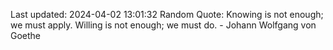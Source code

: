 Last updated: 2024-04-02 13:01:32
Random Quote: Knowing is not enough; we must apply. Willing is not enough; we must do. - Johann Wolfgang von Goethe